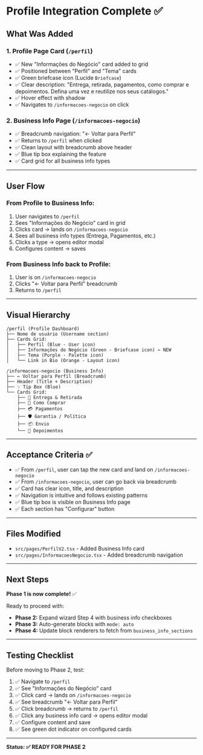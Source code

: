 # Profile Integration Complete ✅

## What Was Added

### **1. Profile Page Card** (`/perfil`)
- ✅ New "Informações do Negócio" card added to grid
- ✅ Positioned between "Perfil" and "Tema" cards
- ✅ Green briefcase icon (Lucide `Briefcase`)
- ✅ Clear description: "Entrega, retirada, pagamentos, como comprar e depoimentos. Defina uma vez e reutilize nos seus catálogos."
- ✅ Hover effect with shadow
- ✅ Navigates to `/informacoes-negocio` on click

### **2. Business Info Page** (`/informacoes-negocio`)
- ✅ Breadcrumb navigation: "← Voltar para Perfil"
- ✅ Returns to `/perfil` when clicked
- ✅ Clean layout with breadcrumb above header
- ✅ Blue tip box explaining the feature
- ✅ Card grid for all business info types

---

## User Flow

### **From Profile to Business Info:**
1. User navigates to `/perfil`
2. Sees "Informações do Negócio" card in grid
3. Clicks card → lands on `/informacoes-negocio`
4. Sees all business info types (Entrega, Pagamentos, etc.)
5. Clicks a type → opens editor modal
6. Configures content → saves

### **From Business Info back to Profile:**
1. User is on `/informacoes-negocio`
2. Clicks "← Voltar para Perfil" breadcrumb
3. Returns to `/perfil`

---

## Visual Hierarchy

```
/perfil (Profile Dashboard)
├── Nome de usuário (Username section)
├── Cards Grid:
│   ├── Perfil (Blue - User icon)
│   ├── Informações do Negócio (Green - Briefcase icon) ← NEW
│   ├── Tema (Purple - Palette icon)
│   └── Link in Bio (Orange - Layout icon)
```

```
/informacoes-negocio (Business Info)
├── ← Voltar para Perfil (Breadcrumb)
├── Header (Title + Description)
├── 💡 Tip Box (Blue)
└── Cards Grid:
    ├── 🚚 Entrega & Retirada
    ├── 🛒 Como Comprar
    ├── 💳 Pagamentos
    ├── 🛡️ Garantia / Política
    ├── 📦 Envio
    └── 💬 Depoimentos
```

---

## Acceptance Criteria ✅

- ✅ From `/perfil`, user can tap the new card and land on `/informacoes-negocio`
- ✅ From `/informacoes-negocio`, user can go back via breadcrumb
- ✅ Card has clear icon, title, and description
- ✅ Navigation is intuitive and follows existing patterns
- ✅ Blue tip box is visible on Business Info page
- ✅ Each section has "Configurar" button

---

## Files Modified

- `src/pages/PerfilV2.tsx` - Added Business Info card
- `src/pages/InformacoesNegocio.tsx` - Added breadcrumb navigation

---

## Next Steps

**Phase 1 is now complete!** ✅

Ready to proceed with:
- **Phase 2:** Expand wizard Step 4 with business info checkboxes
- **Phase 3:** Auto-generate blocks with `mode: auto`
- **Phase 4:** Update block renderers to fetch from `business_info_sections`

---

## Testing Checklist

Before moving to Phase 2, test:
1. ✅ Navigate to `/perfil`
2. ✅ See "Informações do Negócio" card
3. ✅ Click card → lands on `/informacoes-negocio`
4. ✅ See breadcrumb "← Voltar para Perfil"
5. ✅ Click breadcrumb → returns to `/perfil`
6. ✅ Click any business info card → opens editor modal
7. ✅ Configure content and save
8. ✅ See green dot indicator on configured cards

---

**Status: ✅ READY FOR PHASE 2**

